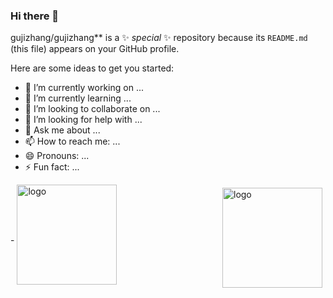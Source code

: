 ### Hi there 👋

gujizhang/gujizhang** is a ✨ _special_ ✨ repository because its `README.md` (this file) appears on your GitHub profile.

Here are some ideas to get you started:

- 🔭 I’m currently working on ...
- 🌱 I’m currently learning ...
- 👯 I’m looking to collaborate on ...
- 🤔 I’m looking for help with ...
- 💬 Ask me about ...
- 📫 How to reach me: ...
- 😄 Pronouns: ...
- ⚡ Fun fact: ...

<img src="https://github-readme-stats.vercel.app/api?username=gujizhang&show_icons=true" alt="logo" height="160" align="right" style="margin: 5px; margin-bottom: 20px;" /> 
-  <img src="https://github-profile-trophy.vercel.app/?username=gujizhang&theme=flat&column=7" alt="logo" height="160" align="center" style="margin: auto; margin-bottom: 20px;" />
